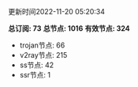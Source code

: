 更新时间2022-11-20 05:20:34

**总订阅: 73**
**总节点: 1016**
**有效节点: 324**
- trojan节点: 66
- v2ray节点: 215
- ss节点: 42
- ssr节点: 1
